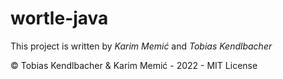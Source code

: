 # wortle-java

This project is written by *Karim Memić* and *Tobias Kendlbacher*

© Tobias Kendlbacher & Karim Memić - 2022 - MIT License
